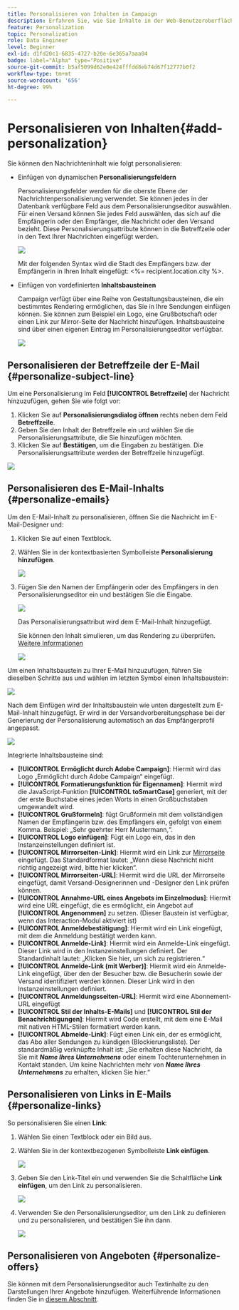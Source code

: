 ```yaml
---
title: Personalisieren von Inhalten in Campaign
description: Erfahren Sie, wie Sie Inhalte in der Web-Benutzeroberfläche von Adobe Campaign personalisieren.
feature: Personalization
topic: Personalization
role: Data Engineer
level: Beginner
exl-id: d1fd20c1-6835-4727-b20e-6e365a7aaa04
badge: label="Alpha" type="Positive"
source-git-commit: b5af5099d62e0e424fffdd8eb74d67f12777b0f2
workflow-type: tm+mt
source-wordcount: '656'
ht-degree: 99%

---
```



# Personalisieren von Inhalten{#add-personalization}

Sie können den Nachrichteninhalt wie folgt personalisieren:

* Einfügen von dynamischen **Personalisierungsfeldern**

   Personalisierungsfelder werden für die oberste Ebene der Nachrichtenpersonalisierung verwendet. Sie können jedes in der Datenbank verfügbare Feld aus dem Personalisierungseditor auswählen. Für einen Versand können Sie jedes Feld auswählen, das sich auf die Empfängerin oder den Empfänger, die Nachricht oder den Versand bezieht. Diese Personalisierungsattribute können in die Betreffzeile oder in den Text Ihrer Nachrichten eingefügt werden.

   ![](assets/perso-subject-line.png)

   Mit der folgenden Syntax wird die Stadt des Empfängers bzw. der Empfängerin in Ihren Inhalt eingefügt: &lt;%= recipient.location.city %>.

* Einfügen von vordefinierten **Inhaltsbausteinen**

   Campaign verfügt über eine Reihe von Gestaltungsbausteinen, die ein bestimmtes Rendering ermöglichen, das Sie in Ihre Sendungen einfügen können. Sie können zum Beispiel ein Logo, eine Grußbotschaft oder einen Link zur Mirror-Seite der Nachricht hinzufügen. Inhaltsbausteine sind über einen eigenen Eintrag im Personalisierungseditor verfügbar.

   ![](assets/perso-content-blocks.png)
<!--
* Create **conditional content**

    Configure conditional content to add dynamic personalization based on the recipient’s profile for example. Text blocks and/or images are inserted when a particular condition is true.
-->

## Personalisieren der Betreffzeile der E-Mail {#personalize-subject-line}

Um eine Personalisierung im Feld **[!UICONTROL Betreffzeile]** der Nachricht hinzuzufügen, gehen Sie wie folgt vor:

1. Klicken Sie auf **Personalisierungsdialog öffnen** rechts neben dem Feld **Betreffzeile**.
1. Geben Sie den Inhalt der Betreffzeile ein und wählen Sie die Personalisierungsattribute, die Sie hinzufügen möchten.
1. Klicken Sie auf **Bestätigen**, um die Eingaben zu bestätigen. Die Personalisierungsattribute werden der Betreffzeile hinzugefügt.

![](assets/perso-subject.png)

## Personalisieren des E-Mail-Inhalts {#personalize-emails}

Um den E-Mail-Inhalt zu personalisieren, öffnen Sie die Nachricht im E-Mail-Designer und:

1. Klicken Sie auf einen Textblock.
1. Wählen Sie in der kontextbasierten Symbolleiste **Personalisierung hinzufügen**.

   ![](assets/perso-add-to-content.png)

1. Fügen Sie den Namen der Empfängerin oder des Empfängers in den Personalisierungseditor ein und bestätigen Sie die Eingabe.

   ![](assets/perso-add-name.png)

   Das Personalisierungsattribut wird dem E-Mail-Inhalt hinzugefügt.

   Sie können den Inhalt simulieren, um das Rendering zu überprüfen. [Weitere Informationen](../preview-test/preview-content.md)

   ![](assets/perso-rendering.png)

Um einen Inhaltsbaustein zu Ihrer E-Mail hinzuzufügen, führen Sie dieselben Schritte aus und wählen im letzten Symbol einen Inhaltsbaustein:

![](assets/perso-insert-block.png)

Nach dem Einfügen wird der Inhaltsbaustein wie unten dargestellt zum E-Mail-Inhalt hinzugefügt. Er wird in der Versandvorbereitungsphase bei der Generierung der Personalisierung automatisch an das Empfängerprofil angepasst.

![](assets/perso-content-block-in-email.png)


Integrierte Inhaltsbausteine sind:

* **[!UICONTROL Ermöglicht durch Adobe Campaign]**: Hiermit wird das Logo „Ermöglicht durch Adobe Campaign“ eingefügt.
* **[!UICONTROL Formatierungsfunktion für Eigennamen]**: Hiermit wird die JavaScript-Funktion **[!UICONTROL toSmartCase]** generiert, mit der der erste Buchstabe eines jeden Worts in einen Großbuchstaben umgewandelt wird.
* **[!UICONTROL Grußformeln]**: fügt Grußformeln mit dem vollständigen Namen der Empfängerin bzw. des Empfängers ein, gefolgt von einem Komma. Beispiel: „Sehr geehrter Herr Mustermann,“.
* **[!UICONTROL Logo einfügen]**: Fügt ein Logo ein, das in den Instanzeinstellungen definiert ist.
* **[!UICONTROL Mirrorseiten-Link]**: Hiermit wird ein Link zur [Mirrorseite](../content/mirror-page.md) eingefügt. Das Standardformat lautet: „Wenn diese Nachricht nicht richtig angezeigt wird, bitte hier klicken“.
* **[!UICONTROL Mirrorseiten-URL]**: Hiermit wird die URL der Mirrorseite eingefügt, damit Versand-Designerinnen und -Designer den Link prüfen können.
* **[!UICONTROL Annahme-URL eines Angebots im Einzelmodus]**: Hiermit wird eine URL eingefügt, die es ermöglicht, ein Angebot auf **[!UICONTROL Angenommen]** zu setzen. (Dieser Baustein ist verfügbar, wenn das Interaction-Modul aktiviert ist)
* **[!UICONTROL Anmeldebestätigung]**: Hiermit wird ein Link eingefügt, mit dem die Anmeldung bestätigt werden kann.
* **[!UICONTROL Anmelde-Link]**: Hiermit wird ein Anmelde-Link eingefügt. Dieser Link wird in den Instanzeinstellungen definiert. Der Standardinhalt lautet: „Klicken Sie hier, um sich zu registrieren.“
* **[!UICONTROL Anmelde-Link (mit Werber)]**: Hiermit wird ein Anmelde-Link eingefügt, über den der Besucher bzw. die Besucherin sowie der Versand identifiziert werden können. Dieser Link wird in den Instanzeinstellungen definiert.
* **[!UICONTROL Anmeldungsseiten-URL]**: Hiermit wird eine Abonnement-URL eingefügt
* **[!UICONTROL Stil der Inhalts-E-Mails]** und **[!UICONTROL Stil der Benachrichtigungen]**: Hiermit wird Code erstellt, mit dem eine E-Mail mit nativen HTML-Stilen formatiert werden kann.
* **[!UICONTROL Abmelde-Link]**: Fügt einen Link ein, der es ermöglicht, das Abo aller Sendungen zu kündigen (Blockierungsliste). Der standardmäßig verknüpfte Inhalt ist: „Sie erhalten diese Nachricht, da Sie mit ***Name Ihres Unternehmens*** oder einem Tochterunternehmen in Kontakt standen. Um keine Nachrichten mehr von ***Name Ihres Unternehmens*** zu erhalten, klicken Sie hier.“



## Personalisieren von Links in E-Mails {#personalize-links}

So personalisieren Sie einen **Link**:

1. Wählen Sie einen Textblock oder ein Bild aus.
1. Wählen Sie in der kontextbezogenen Symbolleiste **Link einfügen**.

   ![](assets/perso-link.png)

1. Geben Sie den Link-Titel ein und verwenden Sie die Schaltfläche **Link einfügen**, um den Link zu personalisieren.

   ![](assets/perso-link-insert-icon.png)

1. Verwenden Sie den Personalisierungseditor, um den Link zu definieren und zu personalisieren, und bestätigen Sie ihn dann.

   ![](assets/perso-link-edit.png)


## Personalisieren von Angeboten {#personalize-offers}

Sie können mit dem Personalisierungseditor auch Textinhalte zu den Darstellungen Ihrer Angebote hinzufügen. Weiterführende Informationen finden Sie in [diesem Abschnitt](../content/offers.md).
